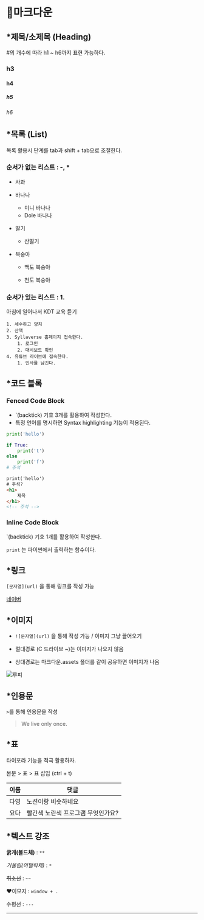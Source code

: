 # 🎄마크다운



## *제목/소제목 (Heading)

#의 개수에 따라 h1 ~ h6까지 표현 가능하다.

### h3

#### h4

##### h5

###### h6



## *목록 (List)

목록 활용시 단계를 tab과 shift + tab으로 조절한다.

### 순서가 없는 리스트 : -, *

- 사과

- 바나나

  - 미니 바나나
  - Dole 바나나

- 딸기

  - 산딸기

- 복숭아

  - 백도 복숭아

  - 천도 복숭아


### 순서가 있는 리스트 : 1.

아침에 일어나서 KDT 교육 듣기

	1. 세수하고 양치
	2. 산책
	3. Syllaverse 홈페이지 접속한다.
		1. 로그인
		2. 대시보드 확인
	4. 유튜브 라이브에 접속한다.
		1. 인사를 남긴다.



## *코드 블록

### Fenced Code Block

- `(backtick) 기호 3개를 활용하여 작성한다.
- 특정 언어를 명시하면 Syntax highlighting 기능이 적용된다.

```python
print('hello')

if True:
    print('t')
else
	print('f')
# 주석
```

```html
print('hello')
# 주석?
<h1>
    제목
</h1>
<!-- 주석 -->
```

### Inline Code Block

`(backtick) 기호 1개를 활용하여 작성한다.

`print` 는 파이썬에서 출력하는 함수이다.



## *링크

`[문자열](url)` 을 통해 링크를 작성 가능

 [네이버](www.naver.com)



## *이미지

- `![문자열](url)` 을 통해 작성 가능 / 이미지 그냥 끌어오기

- 절대경로 (C 드라이브 ~)는 이미지가 나오지 않음

- 상대경로는 마크다운.assets 폴더를 같이 공유하면 이미지가 나옴

  

![루피](https://postfiles.pstatic.net/MjAyMTA4MTFfMzkg/MDAxNjI4NjY1NjgwNTUw.K2a44KxCgskoaKSw8cH5ySnsEuadVA8wphcrBOrDwBQg.R4GfkzCRdTa1jdicp9p4Ph8A4THJ8tX1mZO-uTqzgygg.JPEG.bbekimha/%EB%A3%A8%ED%94%BC.jpg?type=w966)

## *인용문

`>`를 통해 인용문을 작성

> We live only once.



## *표

타이포라 기능을 적극 활용하자.

본문 > 표 > 표 삽입 (ctrl + t)

| 이름 | 댓글                               |
| ---- | ---------------------------------- |
| 다영 | 노션이랑 비슷하네요                |
| 요다 | 빨간색 노란색 프로그램 무엇인가요? |



## *텍스트 강조

**굵게(볼드체)** : `**`

*기울림(이탤릭체)* : `*`

~~취소선~~ : `~~`

❤이모지 : `window + .`

수평선 : `---`

---


